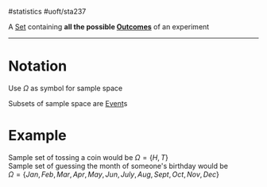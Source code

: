 #statistics #uoft/sta237 

A [Set](../../Mathematics/MAT223%20Notes/Set.md) containing **all the possible [Outcomes](Outcomes.md)** of an experiment

---

# Notation
Use $\Omega$ as symbol for sample space

Subsets of sample space are [Event](Event.md)s

# Example
Sample set of tossing a coin would be $\Omega = \{H,T\}$  
Sample set of guessing the month of someone's birthday would be  
$\Omega = \{Jan, Feb, Mar, Apr, May, Jun, July, Aug, Sept, Oct, Nov, Dec \}$
